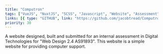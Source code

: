 ```yaml
---
title: "Computron"
tags: ["VueJS", "NuxtJS", "SCSS", "Javascript", "Website", "Assessment"]
links: [{ type: "GITHUB", link: "https://github.com/jacobtread/Computron" }]
priority: 38
---
```


A website designed, built and submitted for an internal assessment in Digital Technologies
for "Web Design 2.4 AS91893". This website is a simple website for providing computer support.
